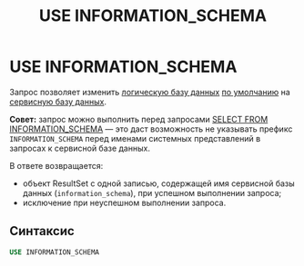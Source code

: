 ﻿---
layout: default
title: USE INFORMATION_SCHEMA
nav_order: 32
parent: Запросы SQL+
grand_parent: Справочная информация
has_children: false
has_toc: false
---

# USE INFORMATION_SCHEMA

Запрос позволяет изменить [логическую базу данных](../../../Обзор_понятий_компонентов_и_связей/Основные_понятия/Логическая_база_данных/Логическая_база_данных.md) 
[по умолчанию](../../../Работа_с_системой/Другие_функции/Определение_логической_БД_по_умолчанию/Определение_логической_БД_по_умолчанию.md) 
на [сервисную базу данных](../../../Обзор_понятий_компонентов_и_связей/Основные_понятия/Сервисная_база_данных/Сервисная_база_данных.md).

**Совет:** запрос можно выполнить перед запросами [SELECT FROM INFORMATION_SCHEMA](../SELECT_FROM_INFORMATION_SCHEMA/SELECT_FROM_INFORMATION_SCHEMA.md) — 
это даст возможность не указывать префикс `INFORMATION_SCHEMA` перед именами системных 
представлений в запросах к сервисной базе данных.

В ответе возвращается:
*   объект ResultSet c одной записью, содержащей имя сервисной базы данных (`information_schema`), 
    при успешном выполнении запроса;
*   исключение при неуспешном выполнении запроса.

## Синтаксис

```sql
USE INFORMATION_SCHEMA
```